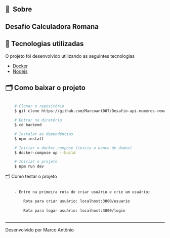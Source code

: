 

## 🔖&nbsp; Sobre

Desafio Calculadora Romana
---

## 🚀 Tecnologias utilizadas

O projeto foi desenvolvido utilizando as seguintes tecnologias

- [Docker](https://reactjs.org)
- [Nodejs](https://redux.org)


## 🗂 Como baixar o projeto

```bash

    # Clonar o repositório
    $ git clone https://github.com/Marcoant007/Desafio-api-numeros-romanos.git

    # Entrar no diretório
    $ cd backend

    # Instalar as dependências
    $ npm install

    # Iniciar o docker-compose (inicia o banco de dados)
    $ docker-compose up --build 

    # Iniciar o projeto
    $ npm run dev
```

 🗂 Como testar o projeto

```bash

    - Entre na primeira rota de criar usuário e crie um usuário;

        Rota para criar usuário: localhost:3000/usuario
    
        Rota para logar usuário: localhost:3000/login
    
```

---

Desenvolvido por Marco Antônio
